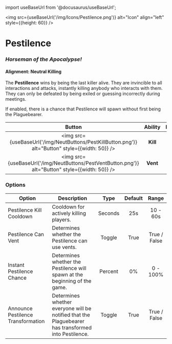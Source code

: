 import useBaseUrl from '@docusaurus/useBaseUrl';

<img src={useBaseUrl('/img/Icons/Pestilence.png')} alt="Icon" align="left" style={{height: 60}} />

# Pestilence

### _Horseman of the Apocalypse!_

#### **Alignment:** Neutral Killing

The **Pestillence** wins by being the last killer alive. They are invincible to all interactions and attacks, instantly killing anybody who interacts with them. They can only be defeated by being exiled or guessing incorrectly during meetings.

If enabled, there is a chance that Pestilence will spawn without first being the Plaguebearer.

|                                              Button                                              | Ability  |           Description            |           Type            |
| :----------------------------------------------------------------------------------------------: | :------: | :------------------------------: | :-----------------------: |
| <img src={useBaseUrl('/img/NeutButtons/PestKillButton.png')} alt="Button" style={{width: 50}} /> | **Kill** |          Kill players.           |    Player Interaction     |
| <img src={useBaseUrl('/img/NeutButtons/PestVentButton.png')} alt="Button" style={{width: 50}} /> | **Vent** | If enabled, Pestilence can vent. | Basic Ability, if enabled |

### Options

| Option                             | Description                                                                                         |  Type   | Default |    Range     |
| ---------------------------------- | --------------------------------------------------------------------------------------------------- | :-----: | :-----: | :----------: |
| Pestilence Kill Cooldown           | Cooldown for actively killing players.                                                              | Seconds |   25s   |   10 - 60s   |
| Pestilence Can Vent                | Determines whether the Pestilence can use vents.                                                    | Toggle  |  True   | True / False |
| Instant Pestilence Chance          | Determines whether the Pestilence will spawn at the beginning of the game.                          | Percent |   0%    |   0 - 100%   |
| Announce Pestilence Transformation | Determines whether everyone will be notified that the Plaguebearer has transformed into Pestilence. | Toggle  |  True   | True / False |
